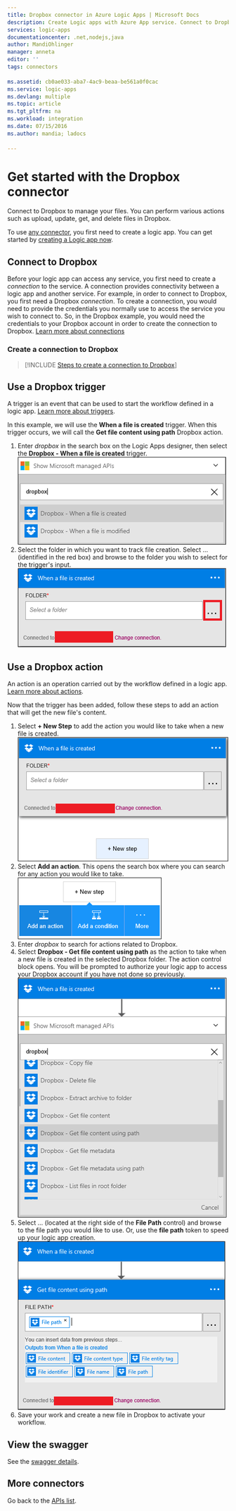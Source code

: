 ```yaml
---
title: Dropbox connector in Azure Logic Apps | Microsoft Docs
description: Create Logic apps with Azure App service. Connect to Dropbox to manage your files. You can perform various actions such as upload, update, get, and delete files in Dropbox.
services: logic-apps
documentationcenter: .net,nodejs,java
author: MandiOhlinger
manager: anneta
editor: ''
tags: connectors

ms.assetid: cb0ae033-aba7-4ac9-beaa-be561a0f0cac
ms.service: logic-apps
ms.devlang: multiple
ms.topic: article
ms.tgt_pltfrm: na
ms.workload: integration
ms.date: 07/15/2016
ms.author: mandia; ladocs

---
```

# Get started with the Dropbox connector
Connect to Dropbox to manage your files. You can perform various actions such as upload, update, get, and delete files in Dropbox.

To use [any connector](apis-list.md), you first need to create a logic app. You can get started by [creating a Logic app now](../logic-apps/logic-apps-create-a-logic-app.md).

## Connect to Dropbox
Before your logic app can access any service, you first need to create a *connection* to the service. A connection provides connectivity between a logic app and another service. For example, in order to connect to Dropbox, you first need a Dropbox *connection*. To create a connection, you would need to provide the credentials you normally use to access the service you wish to connect to. So, in the Dropbox example, you would need the credentials to your Dropbox account in order to create the connection to Dropbox. [Learn more about connections]()

### Create a connection to Dropbox
> [!INCLUDE [Steps to create a connection to Dropbox](../../includes/connectors-create-api-dropbox.md)]
> 
> 

## Use a Dropbox trigger
A trigger is an event that can be used to start the workflow defined in a logic app. [Learn more about triggers](../logic-apps/logic-apps-what-are-logic-apps.md#logic-app-concepts).

In this example, we will use the **When a file is created** trigger. When this trigger occurs, we will call the **Get file content using path** Dropbox action. 

1. Enter *dropbox* in the search box on the Logic Apps designer, then select the **Dropbox - When a file is created** trigger.      
   ![](../../includes/media/connectors-create-api-dropbox/using-dropbox-trigger.PNG)  
2. Select the folder in which you want to track file creation. Select ... (identified in the red box) and browse to the folder you wish to select for the trigger's input.  
   ![](../../includes/media/connectors-create-api-dropbox/using-dropbox-trigger-2.PNG)  

## Use a Dropbox action
An action is an operation carried out by the workflow defined in a logic app. [Learn more about actions](../logic-apps/logic-apps-what-are-logic-apps.md#logic-app-concepts).

Now that the trigger has been added, follow these steps to add an action that will get the new file's content.

1. Select **+ New Step** to add the action you would like to take when a new file is created.  
   ![](../../includes/media/connectors-create-api-dropbox/using-dropbox-action.PNG)
2. Select **Add an action**. This opens the search box where you can search for any action you would like to take.  
   ![](../../includes/media/connectors-create-api-dropbox/using-dropbox-action-2.PNG)
3. Enter *dropbox* to search for actions related to Dropbox.  
4. Select **Dropbox - Get file content using path** as the action to take when a new file is created in the selected Dropbox folder. The action control block opens. You will be prompted to authorize your logic app to access your Dropbox account if you have not done so previously.  
   ![](../../includes/media/connectors-create-api-dropbox/using-dropbox-action-3.PNG)  
5. Select ... (located at the right side of the **File Path** control) and browse to the file path you would like to use. Or, use the **file path** token to speed up your logic app creation.  
   ![](../../includes/media/connectors-create-api-dropbox/using-dropbox-action-4.PNG)  
6. Save your work and create a new file in Dropbox to activate your workflow.  

## View the swagger

See the [swagger details](/connectors/dropbox/).

## More connectors
Go back to the [APIs list](apis-list.md).